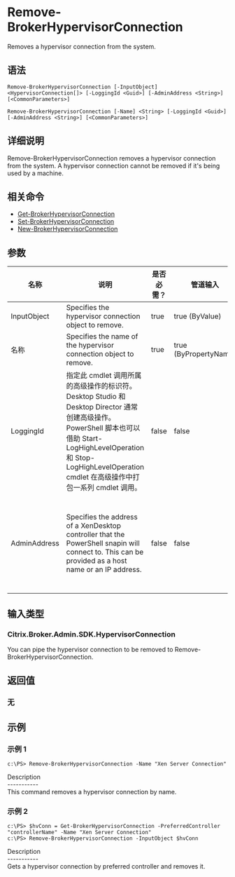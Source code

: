 # Remove-BrokerHypervisorConnection

Removes a hypervisor connection from the system.

## 语法

    Remove-BrokerHypervisorConnection [-InputObject] <HypervisorConnection[]> [-LoggingId <Guid>] [-AdminAddress <String>] [<CommonParameters>]
    
    Remove-BrokerHypervisorConnection [-Name] <String> [-LoggingId <Guid>] [-AdminAddress <String>] [<CommonParameters>]
    

## 详细说明

Remove-BrokerHypervisorConnection removes a hypervisor connection from the system. A hypervisor connection cannot be removed if it's being used by a machine.

## 相关命令

- [Get-BrokerHypervisorConnection](Get-BrokerHypervisorConnection.html)
- [Set-BrokerHypervisorConnection](Set-BrokerHypervisorConnection.html)
- [New-BrokerHypervisorConnection](New-BrokerHypervisorConnection.html)

## 参数

| 名称           | 说明                                                                                                                                                                              | 是否必需？ | 管道输入                  | 默认值                                                                                    |
| ------------ | ------------------------------------------------------------------------------------------------------------------------------------------------------------------------------- | ----- | --------------------- | -------------------------------------------------------------------------------------- |
| InputObject  | Specifies the hypervisor connection object to remove.                                                                                                                           | true  | true (ByValue)        |                                                                                        |
| 名称           | Specifies the name of the hypervisor connection object to remove.                                                                                                               | true  | true (ByPropertyName) |                                                                                        |
| LoggingId    | 指定此 cmdlet 调用所属的高级操作的标识符。 Desktop Studio 和 Desktop Director 通常创建高级操作。 PowerShell 脚本也可以借助 Start-LogHighLevelOperation 和 Stop-LogHighLevelOperation cmdlet 在高级操作中打包一系列 cmdlet 调用。 | false | false                 |                                                                                        |
| AdminAddress | Specifies the address of a XenDesktop controller that the PowerShell snapin will connect to. This can be provided as a host name or an IP address.                              | false | false                 | Localhost. Once a value is provided by any cmdlet, this value will become the default. |

## 输入类型

### Citrix.Broker.Admin.SDK.HypervisorConnection

You can pipe the hypervisor connection to be removed to Remove-BrokerHypervisorConnection.

## 返回值

### 无

## 示例

### 示例 1

    c:\PS> Remove-BrokerHypervisorConnection -Name "Xen Server Connection"
    

Description  
\---\---\-----  
This command removes a hypervisor connection by name.

### 示例 2

    c:\PS> $hvConn = Get-BrokerHypervisorConnection -PreferredController "controllerName" -Name "Xen Server Connection"
    c:\PS> Remove-BrokerHypervisorConnection -InputObject $hvConn
    

Description  
\---\---\-----  
Gets a hypervisor connection by preferred controller and removes it.